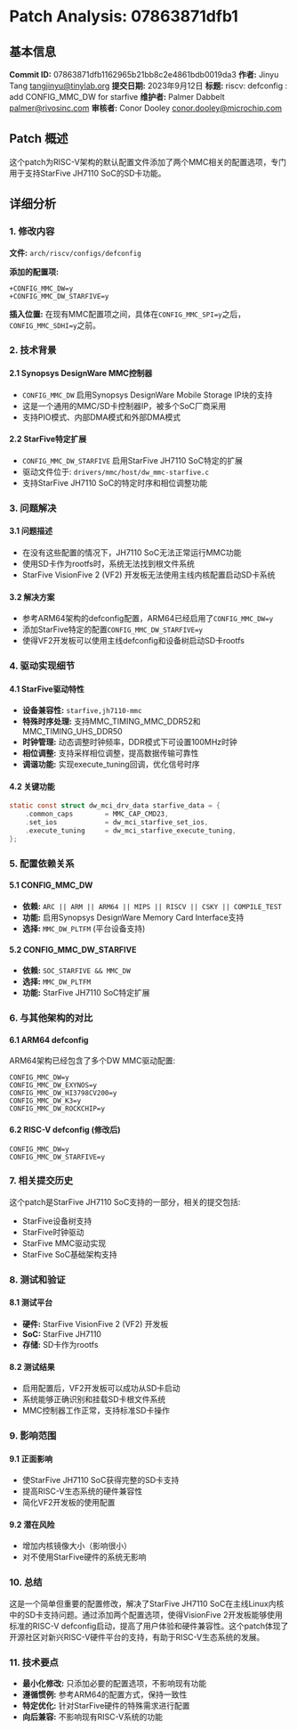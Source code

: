 # Patch Analysis: 07863871dfb1

## 基本信息

**Commit ID:** 07863871dfb1162965b21bb8c2e4861bdb0019da3
**作者:** Jinyu Tang <tangjinyu@tinylab.org>
**提交日期:** 2023年9月12日
**标题:** riscv: defconfig : add CONFIG_MMC_DW for starfive
**维护者:** Palmer Dabbelt <palmer@rivosinc.com>
**审核者:** Conor Dooley <conor.dooley@microchip.com>

## Patch 概述

这个patch为RISC-V架构的默认配置文件添加了两个MMC相关的配置选项，专门用于支持StarFive JH7110 SoC的SD卡功能。

## 详细分析

### 1. 修改内容

**文件:** `arch/riscv/configs/defconfig`

**添加的配置项:**
```
+CONFIG_MMC_DW=y
+CONFIG_MMC_DW_STARFIVE=y
```

**插入位置:** 在现有MMC配置项之间，具体在`CONFIG_MMC_SPI=y`之后，`CONFIG_MMC_SDHI=y`之前。

### 2. 技术背景

#### 2.1 Synopsys DesignWare MMC控制器
- `CONFIG_MMC_DW` 启用Synopsys DesignWare Mobile Storage IP块的支持
- 这是一个通用的MMC/SD卡控制器IP，被多个SoC厂商采用
- 支持PIO模式、内部DMA模式和外部DMA模式

#### 2.2 StarFive特定扩展
- `CONFIG_MMC_DW_STARFIVE` 启用StarFive JH7110 SoC特定的扩展
- 驱动文件位于: `drivers/mmc/host/dw_mmc-starfive.c`
- 支持StarFive JH7110 SoC的特定时序和相位调整功能

### 3. 问题解决

#### 3.1 问题描述
- 在没有这些配置的情况下，JH7110 SoC无法正常运行MMC功能
- 使用SD卡作为rootfs时，系统无法找到根文件系统
- StarFive VisionFive 2 (VF2) 开发板无法使用主线内核配置启动SD卡系统

#### 3.2 解决方案
- 参考ARM64架构的defconfig配置，ARM64已经启用了`CONFIG_MMC_DW=y`
- 添加StarFive特定的配置`CONFIG_MMC_DW_STARFIVE=y`
- 使得VF2开发板可以使用主线defconfig和设备树启动SD卡rootfs

### 4. 驱动实现细节

#### 4.1 StarFive驱动特性
- **设备兼容性:** `starfive,jh7110-mmc`
- **特殊时序处理:** 支持MMC_TIMING_MMC_DDR52和MMC_TIMING_UHS_DDR50
- **时钟管理:** 动态调整时钟频率，DDR模式下可设置100MHz时钟
- **相位调整:** 支持采样相位调整，提高数据传输可靠性
- **调谐功能:** 实现execute_tuning回调，优化信号时序

#### 4.2 关键功能
```c
static const struct dw_mci_drv_data starfive_data = {
    .common_caps        = MMC_CAP_CMD23,
    .set_ios            = dw_mci_starfive_set_ios,
    .execute_tuning     = dw_mci_starfive_execute_tuning,
};
```

### 5. 配置依赖关系

#### 5.1 CONFIG_MMC_DW
- **依赖:** `ARC || ARM || ARM64 || MIPS || RISCV || CSKY || COMPILE_TEST`
- **功能:** 启用Synopsys DesignWare Memory Card Interface支持
- **选择:** `MMC_DW_PLTFM` (平台设备支持)

#### 5.2 CONFIG_MMC_DW_STARFIVE
- **依赖:** `SOC_STARFIVE && MMC_DW`
- **选择:** `MMC_DW_PLTFM`
- **功能:** StarFive JH7110 SoC特定扩展

### 6. 与其他架构的对比

#### 6.1 ARM64 defconfig
ARM64架构已经包含了多个DW MMC驱动配置:
```
CONFIG_MMC_DW=y
CONFIG_MMC_DW_EXYNOS=y
CONFIG_MMC_DW_HI3798CV200=y
CONFIG_MMC_DW_K3=y
CONFIG_MMC_DW_ROCKCHIP=y
```

#### 6.2 RISC-V defconfig (修改后)
```
CONFIG_MMC_DW=y
CONFIG_MMC_DW_STARFIVE=y
```

### 7. 相关提交历史

这个patch是StarFive JH7110 SoC支持的一部分，相关的提交包括:
- StarFive设备树支持
- StarFive时钟驱动
- StarFive MMC驱动实现
- StarFive SoC基础架构支持

### 8. 测试和验证

#### 8.1 测试平台
- **硬件:** StarFive VisionFive 2 (VF2) 开发板
- **SoC:** StarFive JH7110
- **存储:** SD卡作为rootfs

#### 8.2 测试结果
- 启用配置后，VF2开发板可以成功从SD卡启动
- 系统能够正确识别和挂载SD卡根文件系统
- MMC控制器工作正常，支持标准SD卡操作

### 9. 影响范围

#### 9.1 正面影响
- 使StarFive JH7110 SoC获得完整的SD卡支持
- 提高RISC-V生态系统的硬件兼容性
- 简化VF2开发板的使用配置

#### 9.2 潜在风险
- 增加内核镜像大小（影响很小）
- 对不使用StarFive硬件的系统无影响

### 10. 总结

这是一个简单但重要的配置修改，解决了StarFive JH7110 SoC在主线Linux内核中的SD卡支持问题。通过添加两个配置选项，使得VisionFive 2开发板能够使用标准的RISC-V defconfig启动，提高了用户体验和硬件兼容性。这个patch体现了开源社区对新兴RISC-V硬件平台的支持，有助于RISC-V生态系统的发展。

### 11. 技术要点

- **最小化修改:** 只添加必要的配置选项，不影响现有功能
- **遵循惯例:** 参考ARM64的配置方式，保持一致性
- **特定优化:** 针对StarFive硬件的特殊需求进行配置
- **向后兼容:** 不影响现有RISC-V系统的功能